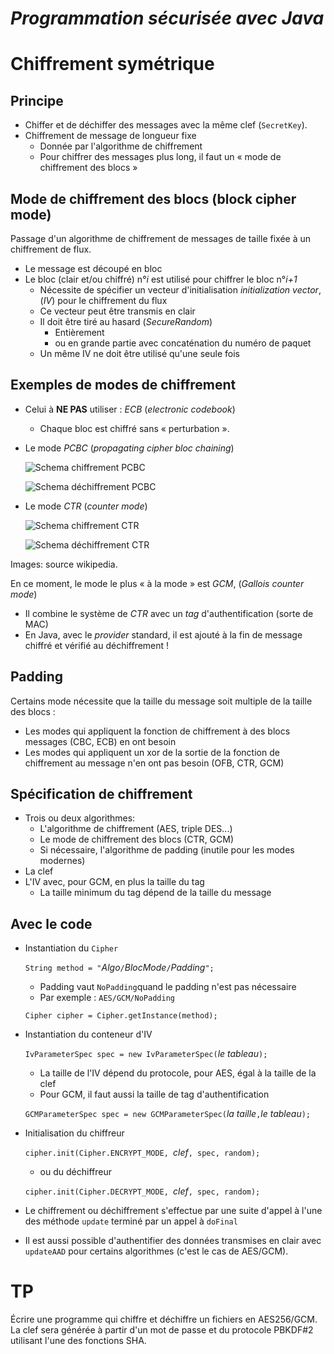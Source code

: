*Programmation sécurisée avec Java*
===================================

Chiffrement symétrique
======================

Principe
--------

- Chiffer et de déchiffer des messages avec la même clef (`SecretKey`).
- Chiffrement de message de longueur fixe
  - Donnée par l'algorithme de chiffrement
  - Pour chiffrer des messages plus long, il faut un « mode de chiffrement des blocs »

Mode de chiffrement des blocs (block cipher mode)
-------------------------------------------------

Passage d'un algorithme de chiffrement de messages de taille fixée à un chiffrement de flux.

- Le message est découpé en bloc
- Le bloc (clair et/ou chiffré) n°*i* est utilisé pour chiffrer le bloc n°*i+1*
  - Nécessite de spécifier un vecteur d'initialisation *initialization vector*, (*IV*) pour le chiffrement du flux
  - Ce vecteur peut être transmis en clair
  - Il doit être tiré au hasard (*SecureRandom*)
     - Entièrement
     - ou en grande partie avec concaténation du numéro de paquet
  - Un même IV ne doit être utilisé qu'une seule fois

Exemples de modes de chiffrement
-------------------------------

- Celui à **NE PAS** utiliser : *ECB* (*electronic codebook*)

  - Chaque bloc est chiffré sans « perturbation ».

- Le mode *PCBC* (*propagating cipher bloc chaining*)

  ![Schema chiffrement PCBC][pcbc-e]

  ![Schema déchiffrement PCBC][pcbc-d]

- Le mode *CTR* (*counter mode*)

  ![Schema chiffrement CTR][ctr-e]

  ![Schema déchiffrement CTR][ctr-d]

[pcbc-e]: /m2jca/img/PCBC_encryption.svg
[pcbc-d]: /m2jca/img/PCBC_decryption.svg
[ctr-e]: /m2jca/img/CTR_encryption_2.svg
[ctr-d]: /m2jca/img/CTR_decryption_2.svg

Images: source wikipedia.

En ce moment, le mode le plus « à la mode » est *GCM*, (*Gallois counter mode*)

-  Il combine le système de *CTR* avec un *tag* d'authentification (sorte de MAC)
-  En Java, avec le *provider* standard, il est ajouté à la fin de message chiffré et vérifié au déchiffrement !

Padding
-------

Certains mode nécessite que la taille du message soit multiple de la taille des blocs :

- Les modes qui appliquent la fonction de chiffrement à des blocs messages (CBC, ECB) en ont besoin
- Les modes qui appliquent un xor de la sortie de la fonction de chiffrement au message n'en ont pas besoin (OFB, CTR, GCM)

Spécification de chiffrement
----------------------------

- Trois ou deux algorithmes:
  - L'algorithme de chiffrement (AES, triple DES...)
  - Le mode de chiffrement des blocs (CTR, GCM)
  - Si nécessaire, l'algorithme de padding (inutile pour les modes modernes)
- La clef
- L'IV avec, pour GCM, en plus la taille du tag
  - La taille minimum du tag dépend de la taille du message
  
Avec le code
------------

- Instantiation du `Cipher`

  `String method = "`*Algo*`/`*BlocMode*`/`*Padding*`";`
  
    - Padding vaut `NoPadding`quand le padding n'est pas nécessaire
    - Par exemple : `AES/GCM/NoPadding`
  
  `Cipher cipher = Cipher.getInstance(method);`
  
- Instantiation du conteneur d'IV

  `IvParameterSpec spec = new IvParameterSpec(`*le tableau*`);`
  
    - La taille de l'IV dépend du protocole, pour AES, égal à la taille de la clef
    - Pour GCM, il faut aussi la taille de tag d'authentification
  
  `GCMParameterSpec spec = new GCMParameterSpec(`*la taille*`,`*le tableau*`);`

- Initialisation du chiffreur

  `cipher.init(Cipher.ENCRYPT_MODE, `*clef*`, spec, random);`
  
  - ou du déchiffreur

  `cipher.init(Cipher.DECRYPT_MODE, `*clef*`, spec, random);`

- Le chiffrement ou déchiffrement s'effectue par une suite d'appel à l'une des méthode `update` terminé par un appel à `doFinal`

- Il est aussi possible d'authentifier des données transmises en clair avec `updateAAD` pour certains algorithmes (c'est le cas de AES/GCM).

TP
==

Écrire une programme qui chiffre et déchiffre un fichiers en AES256/GCM. La clef sera générée à partir d'un mot de passe et du protocole PBKDF#2 utilisant l'une des fonctions SHA.
